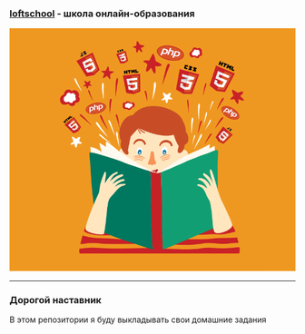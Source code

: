 ### [loftschool][9c9db2ab] - школа онлайн-образования

  [9c9db2ab]: http://loftschool "loftschool"

![Student](assets/img/README/studentReadme.png)

***

### Дорогой наставник

 В этом репозитории я буду выкладывать свои домашние задания
